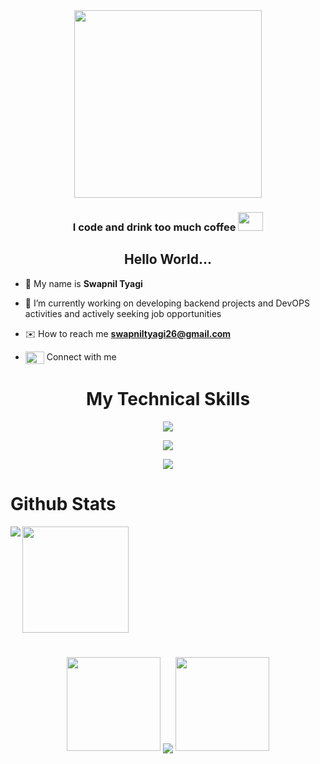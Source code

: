 <div align="center">
  <img align="center" height="300" src="https://user-images.githubusercontent.com/74038190/212749695-a6817c5a-a794-462b-afca-1b5ce7dd5e63.gif" />
</div>

<h3 align="center"> I code and drink too much coffee <img width= "40" height= "30" src="https://i.giphy.com/media/v1.Y2lkPTc5MGI3NjExNXN0dHJtNmx0YXIzbGFjeWhhZHp2OXhobXNzbDFxZ3N4aDYzNGt6ZCZlcD12MV9pbnRlcm5hbF9naWZfYnlfaWQmY3Q9cw/ohFe5JEvS5FbSdhh7k/giphy.gif" </h3>
  
<h2 align="center">Hello World...</h2>


<!----------------------------------------PERSONAL INFO------------------------------------------
--------------------------------------------------------------------------------------------- -->
- 👤 My name is **Swapnil Tyagi** 

- 🔭 I’m currently working on developing backend projects and DevOPS activities and actively seeking job opportunities

- ✉️ How to reach me **swapniltyagi26@gmail.com**

- <p> <a href="https://linkedin.com/in/swapnil-tyagi" target="blank"><img align="center" src="https://raw.githubusercontent.com/rahuldkjain/github-profile-readme-generator/master/src/images/icons/Social/linked-in-alt.svg" alt="www.linkedin.com/in/miquel-debón-villagrasa" height="20" width="30" /></a> Connect with me</p>
<!----------------------------------------PERSONAL INFO------------------------------------------
--------------------------------------------------------------------------------------------- -->


<div id="toc" align="center">
  <ul style="list-style: none">
    <summary>
      <h1> My Technical Skills</h1>
    </summary>
  </ul>
</div>
<!----------------------------------------SKILLS------------------------------------------
--------------------------------------------------------------------------------------------- -->
<p align="center">
    <img src="https://skillicons.dev/icons?i=java,spring,js,html,css,mongodb,idea,git" />
</p>
<p align="center">
    <img src="https://skillicons.dev/icons?i=aws,docker,kubernetes,bash,prometheus,github" />
</p>

<div align="center">
  <img src="https://komarev.com/ghpvc/?username=swapnilt26&label=VISITORS&color=100e0e&base=650&style=flat-square">
</div>
<!----------------------------------------SKILLS------------------------------------------
--------------------------------------------------------------------------------------------- -->


# Github Stats
<!-- ---------------------------------------STATS------------------------------------------
--------------------------------------------------------------------------------------------- -->
<p>
  <img align="left" src="https://github-readme-stats-nine-gamma-36.vercel.app/api/top-langs?username=swapnilt26&show_icons=true&locale=en&layout=compact&title_color=c0d6e4&bg_color=0,000000,130F40&text_color=D3D3D3&count_private=true" />
</p>
<p align="left">
  <img src="https://github-readme-stats.vercel.app/api?username=swapnilt26&show_icons=true&locale=en&title_color=fbf6f2&icon_color=f08080&text_color=D3D3D3&bg_color=0,000000,F84219" height="170" />
</p>
<!-- ---------------------------------------STATS------------------------------------------
--------------------------------------------------------------------------------------------- -->

#

<p align="center">
   <a>
   <img height="150" width="150" src="https://user-images.githubusercontent.com/85965606/194883377-48faf476-56b7-4550-8574-844f2ca8baca.png">
   <img align="center" src="https://github-readme-streak-stats.herokuapp.com/?user=swapnilt26&theme=dark&hide_border=true"/>
   <img height="150" width="150" src="https://user-images.githubusercontent.com/85965606/194883387-b4d3b9f8-d432-4b77-8aab-77c6ed120e31.png"> 
   </a>
</p>


<img src="https://www.animatedimages.org/data/media/562/animated-line-image-0387.gif" width="1920" height="1"/>
